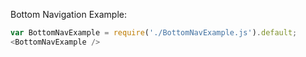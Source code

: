 Bottom Navigation Example:

```js
var BottomNavExample = require('./BottomNavExample.js').default;
<BottomNavExample />
```